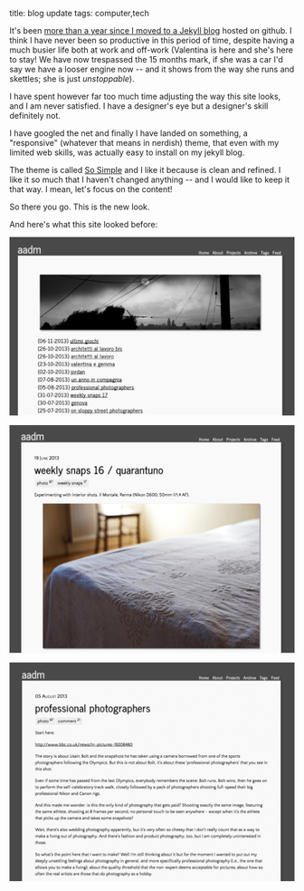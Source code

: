 title: blog update
tags: computer,tech

It's been [more than a year since I moved to a Jekyll blog](2012-07-12-moving-to-github.html) hosted on github. I think I have never been so productive in this period of time, despite having a much busier life both at work and off-work (Valentina is here and she's here to stay! We have now trespassed the 15 months mark, if she was a car I'd say we have a looser engine now -- and it shows from the way she runs and skettles; she is just _unstoppable_).

I have spent however far too much time adjusting the way this site looks, and I am never satisfied. I have a designer's eye but a designer's skill definitely not.

I have googled the net and finally I have landed on something, a "responsive"  (whatever that means in nerdish) theme, that even with my limited web skills, was actually easy to install on my jekyll blog.


The theme is called [So Simple](http://mmistakes.github.io/so-simple-theme/) and I like it because is clean and refined. I like it so much that I haven't changed anything -- and I would like to keep it that way. I mean, let's focus on the content!

So there you go. This is the new look.

And here's what this site looked before:

![](/images/old-blog-design-1.jpg)

![](/images/old-blog-design-2.jpg)

![](/images/old-blog-design-3.jpg)
